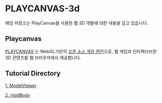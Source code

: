 # PLAYCANVAS-3d

해당 저장소는 PlayCanvas를 사용한 웹 3D 개발에 대한 내용을 담고 있습니다.

## Playcanvas 
[PLAYCANVAS](https://playcanvas.com) 는 WebGL기반의 [오픈 소스 게임 엔진](https://github.com/playcanvas/engine)으로, 웹 게임과 인터랙티브한 3D 콘텐츠를 웹 브라우저에서 제공합니다.



## Tutorial  Directory
[1. ModelViewer](https://playcanv.as/b/e8c0b298)

[2. rigidBody](https://playcanv.as/p/qI7U7DbG/) 
